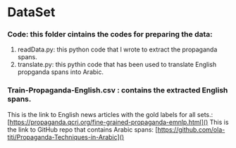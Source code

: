 # DataSet


### Code: this folder cintains the codes for preparing the data: 
1. readData.py: this python code that I wrote to extract the propaganda spans.
2. translate.py: this pythin code that has been used to translate English propganda spans into Arabic.


### Train-Propaganda-English.csv : contains the extracted English spans.

This is the link to English news articles with the gold labels for all sets.: [https://propaganda.qcri.org/fine-grained-propaganda-emnlp.html]() 
This is the link to GitHub repo that contains Arabic spans: [https://github.com/ola-titi/Propaganda-Techniques-in-Arabic]()

